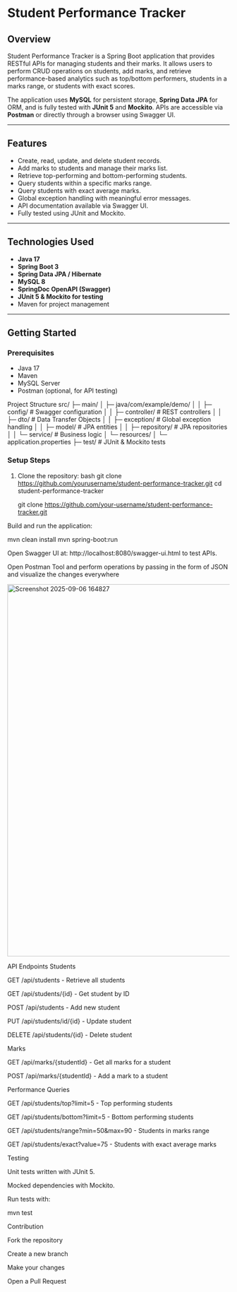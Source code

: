 # Student Performance Tracker

## Overview
Student Performance Tracker is a Spring Boot application that provides RESTful APIs for managing students and their marks. 
It allows users to perform CRUD operations on students, add marks, and retrieve performance-based analytics such as top/bottom performers, students in a marks range, or students with exact scores.  

The application uses **MySQL** for persistent storage, **Spring Data JPA** for ORM, and is fully tested with **JUnit 5** and **Mockito**. APIs are accessible via **Postman** or directly through a browser using Swagger UI.

---

## Features
- Create, read, update, and delete student records.
- Add marks to students and manage their marks list.
- Retrieve top-performing and bottom-performing students.
- Query students within a specific marks range.
- Query students with exact average marks.
- Global exception handling with meaningful error messages.
- API documentation available via Swagger UI.
- Fully tested using JUnit and Mockito.

---

## Technologies Used
- **Java 17**
- **Spring Boot 3**
- **Spring Data JPA / Hibernate**
- **MySQL 8**
- **SpringDoc OpenAPI (Swagger)**
- **JUnit 5 & Mockito for testing**
- Maven for project management

---

## Getting Started

### Prerequisites
- Java 17
- Maven
- MySQL Server
- Postman (optional, for API testing)

Project Structure
src/
├─ main/
│  ├─ java/com/example/demo/
│  │  ├─ config/      # Swagger configuration
│  │  ├─ controller/  # REST controllers
│  │  ├─ dto/         # Data Transfer Objects
│  │  ├─ exception/   # Global exception handling
│  │  ├─ model/       # JPA entities
│  │  ├─ repository/  # JPA repositories
│  │  └─ service/     # Business logic
│  └─ resources/
│     └─ application.properties
├─ test/               # JUnit & Mockito tests

### Setup Steps
1. Clone the repository:
bash
git clone https://github.com/yourusername/student-performance-tracker.git
cd student-performance-tracker

   git clone https://github.com/your-username/student-performance-tracker.git




Build and run the application:

mvn clean install
mvn spring-boot:run


Open Swagger UI at: http://localhost:8080/swagger-ui.html to test APIs.

Open Postman Tool and perform operations by passing in the form of JSON and visualize the changes everywhere

<img width="1594" height="843" alt="Screenshot 2025-09-06 164827" src="https://github.com/user-attachments/assets/33c91265-f2cb-48f7-aeb2-510435d60b79" />


API Endpoints
Students

GET /api/students - Retrieve all students

GET /api/students/{id} - Get student by ID

POST /api/students - Add new student

PUT /api/students/id/{id} - Update student

DELETE /api/students/{id} - Delete student

Marks

GET /api/marks/{studentId} - Get all marks for a student

POST /api/marks/{studentId} - Add a mark to a student

Performance Queries

GET /api/students/top?limit=5 - Top performing students

GET /api/students/bottom?limit=5 - Bottom performing students

GET /api/students/range?min=50&max=90 - Students in marks range

GET /api/students/exact?value=75 - Students with exact average marks

Testing

Unit tests written with JUnit 5.

Mocked dependencies with Mockito.

Run tests with:

mvn test



Contribution

Fork the repository

Create a new branch

Make your changes

Open a Pull Request
